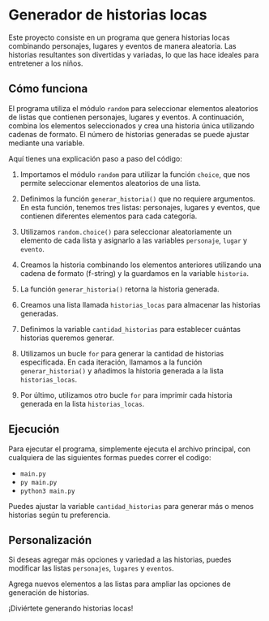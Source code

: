 # Generador de historias locas

Este proyecto consiste en un programa que genera historias locas combinando personajes, lugares y eventos de manera aleatoria. Las historias resultantes son divertidas y variadas, lo que las hace ideales para entretener a los niños.

## Cómo funciona

El programa utiliza el módulo `random` para seleccionar elementos aleatorios de listas que contienen personajes, lugares y eventos. A continuación, combina los elementos seleccionados y crea una historia única utilizando cadenas de formato. El número de historias generadas se puede ajustar mediante una variable.

Aquí tienes una explicación paso a paso del código:

1. Importamos el módulo `random` para utilizar la función `choice`, que nos permite seleccionar elementos aleatorios de una lista.

2. Definimos la función `generar_historia()` que no requiere argumentos. En esta función, tenemos tres listas: personajes, lugares y eventos, que contienen diferentes elementos para cada categoría.

3. Utilizamos `random.choice()` para seleccionar aleatoriamente un elemento de cada lista y asignarlo a las variables `personaje`, `lugar` y `evento`.

4. Creamos la historia combinando los elementos anteriores utilizando una cadena de formato (f-string) y la guardamos en la variable `historia`.

5. La función `generar_historia()` retorna la historia generada.

6. Creamos una lista llamada `historias_locas` para almacenar las historias generadas.

7. Definimos la variable `cantidad_historias` para establecer cuántas historias queremos generar.

8. Utilizamos un bucle `for` para generar la cantidad de historias especificada. En cada iteración, llamamos a la función `generar_historia()` y añadimos la historia generada a la lista `historias_locas`.

9. Por último, utilizamos otro bucle `for` para imprimir cada historia generada en la lista `historias_locas`.

## Ejecución

Para ejecutar el programa, simplemente ejecuta el archivo principal, con cualquiera de las siguientes formas puedes correr el codigo:
- `main.py`
- `py main.py`
- `python3 main.py`

Puedes ajustar la variable `cantidad_historias` para generar más o menos historias según tu preferencia.

## Personalización

Si deseas agregar más opciones y variedad a las historias, puedes modificar las listas `personajes`, `lugares` y `eventos`.

Agrega nuevos elementos a las listas para ampliar las opciones de generación de historias.

¡Diviértete generando historias locas!

